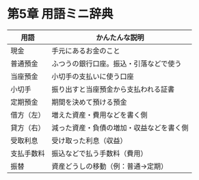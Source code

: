 # 第5章 用語ミニ辞典

| 用語       | かんたんな説明                           |
| ---------- | ---------------------------------------- |
| 現金       | 手元にあるお金のこと                     |
| 普通預金   | ふつうの銀行口座。振込・引落などで使う   |
| 当座預金   | 小切手の支払いに使う口座                 |
| 小切手     | 振り出すと当座預金から支払われる証書     |
| 定期預金   | 期間を決めて預ける預金                   |
| 借方（左） | 増えた資産・費用などを書く側             |
| 貸方（右） | 減った資産・負債の増加・収益などを書く側 |
| 受取利息   | 受け取った利息（収益）                   |
| 支払手数料 | 振込などで払う手数料（費用）             |
| 振替       | 資産どうしの移動（例：普通→定期）        |
